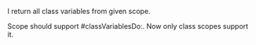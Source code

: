 I return all class variables from given scope.

Scope should support #classVariablesDo:.
Now only class scopes support it.